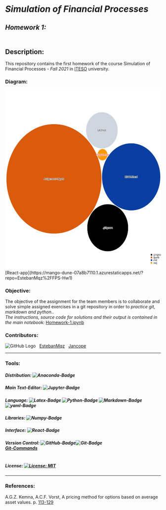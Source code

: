 # ***Simulation of Financial Processes***
## *Homework 1:* <br><br>

## **Description:**
This repository contains the first homework of the course Simulation of Financial Processes - *Fall 2021* in [ITESO](https://www.topuniversities.com/universities/iteso-universidad-jesuita-de-guadalajara) university. 


### **Diagram:**
<img src="diagram.svg" width="580" height="580">
[React-app](https://mango-dune-07a8b7110.1.azurestaticapps.net/?repo=EstebanMqz%2FFPS-Hw1)

<br>

### **Objective:**
The objective of the assignment for the team members is to collaborate and solve simple assigned exercises in a git repository in order to *practice git, markdown and python.*.<br>
*The instructions, source code for solutions and their output is contained in the main notebook:* [Homework-1.ipynb](https://github.com/EstebanMqz/FPS-Hw1/blob/main/Homework-1.ipynb)

### **Contributors:** 
![GitHub Logo](https://github.com/EstebanMqz.png?size=30) &nbsp; [EstebanMqz](https://github.com/EstebanMqz) &nbsp; [Jancope](https://github.com/Jancope)

---
### **Tools:**

##### Distribution:&nbsp;![Anaconda-Badge](https://img.shields.io/badge/Anaconda-44A833?style=flat-square&logo=anaconda&logoColor=white)<br> 
##### Main Text-Editor:&nbsp;![Jupyter-Badge](https://img.shields.io/badge/Jupyter-Notebook-orange.svg?style=flat-square&logo=Jupyter&logoColor=white)<br>
##### Language:&nbsp;![Latex-Badge](https://img.shields.io/badge/LaTeX-47A141?style=for-the-badge&logo=LaTeX&logoColor=white)&nbsp;![Python-Badge](https://img.shields.io/badge/Python-3776AB.svg?style=flat-square&logo=Python&logoColor=white)&nbsp;![Markdown-Badge](https://img.shields.io/badge/Markdown-000000.svg?style=flat-square&logo=Markdown&logoColor=white)![yaml-Badge](https://img.shields.io/badge/YAML-000000?style=flat-square&logo=yaml&logoColor=white)<br>
##### Libraries:&nbsp;![Numpy-Badge](https://img.shields.io/badge/Numpy-013243?style=flat-square&logo=numpy&logoColor=white)<br>
##### Interface:&nbsp;![React-Badge](https://img.shields.io/badge/React-61DAFB?style=flat-square&logo=react&logoColor=black)<br>
##### Version Control:&nbsp;![GitHub-Badge](https://img.shields.io/badge/GitHub-100000?style=flat-square&logo=github&logoColor=white)![Git-Badge](https://img.shields.io/badge/Git-F05032.svg?style=flat-square&logo=Git&logoColor=white) <br> [Git-Commands](https://github.com/EstebanMqz/Git-Commands)<br><br>

##### License:&nbsp;[![License: MIT](https://img.shields.io/badge/License-MIT-yellow.svg)](https://opensource.org/licenses/MIT)
---
### **References:** 
A.G.Z. Kemna, A.C.F. Vorst, A pricing method for options based on average asset values. p. [113-129](https://www.sciencedirect.com/science/article/abs/pii/0378426690900395#preview-section-references)


